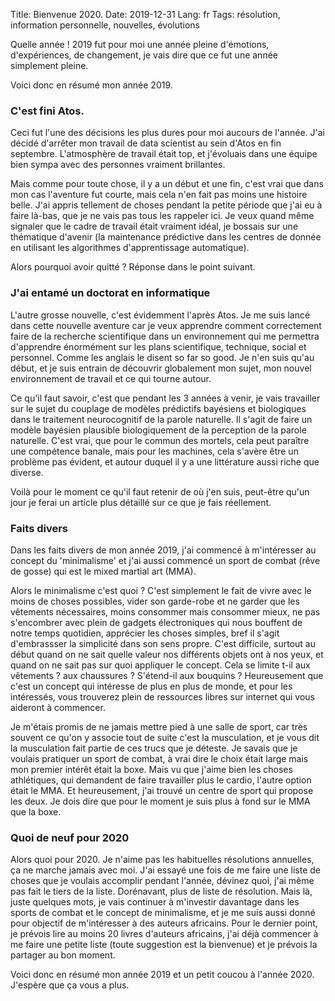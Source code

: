 Title: Bienvenue 2020.
Date: 2019-12-31
Lang: fr
Tags: résolution, information personnelle, nouvelles, évolutions

Quelle année ! 2019 fut pour moi une année pleine d'émotions, d'expériences, de changement, je vais dire que ce fut une année simplement pleine.

Voici donc en résumé mon année 2019.

### C'est fini Atos.

Ceci fut l'une des décisions les plus dures pour moi aucours de l'année. J'ai décidé d'arrêter mon travail de data scientist au sein d'Atos en fin septembre. L'atmosphère de travail était top, et j'évoluais dans une équipe bien sympa avec des personnes vraiment brillantes.

Mais comme pour toute chose, il y a un début et une fin, c'est vrai que dans mon cas l'aventure fut courte, mais cela n'en fait pas moins une histoire belle. J'ai appris tellement de choses pendant la petite période que j'ai eu à faire là-bas, que je ne vais pas tous les rappeler ici. Je veux quand même signaler que le cadre de travail était vraiment idéal, je bossais sur une thématique d'avenir (la maintenance prédictive dans les centres de donnée en utilisant les algorithmes d'apprentissage automatique).

Alors pourquoi avoir quitté ? Réponse dans le point suivant.

### J'ai entamé un doctorat en informatique

L'autre grosse nouvelle, c'est évidemment l'après Atos. Je me suis lancé dans cette nouvelle aventure car je veux apprendre comment correctement faire de la recherche scientifique dans un environnement qui me permettra d'apprendre énormément sur les plans scientifique, technique, social et personnel. Comme les anglais le disent so far so good. Je n'en suis qu'au début, et je suis entrain de découvrir globalement mon sujet, mon nouvel environnement de travail et ce qui tourne autour.

Ce qu'il faut savoir, c'est que pendant les 3 années à venir, je vais travailler sur le sujet du couplage de modèles prédictifs bayésiens et biologiques dans le traitement neurocognitif de la parole naturelle. Il s'agit de faire un modèle bayésien plausible biologiquement de la perception de la parole naturelle. C'est vrai, que pour le commun des mortels, cela peut paraître une compétence banale, mais pour les machines, cela s'avère être un problème pas évident, et autour duquel il y a une littérature aussi riche que diverse.

Voilà pour le moment ce qu'il faut retenir de où j'en suis, peut-être qu'un jour je ferai un article plus détaillé sur ce que je fais réellement.

### Faits divers

Dans les faits divers de mon année 2019, j'ai commencé à m'intéresser au concept du 'minimalisme' et j'ai aussi commencé un sport de combat (rêve de gosse) qui est le mixed martial art (MMA).

Alors le minimalisme c'est quoi ? C'est simplement le fait de vivre avec le moins de choses possibles, vider son garde-robe et ne garder que les vêtements nécessaires, moins consommer mais consommer mieux, ne pas s'encombrer avec plein de gadgets électroniques qui nous bouffent de notre temps quotidien, apprécier les choses simples, bref il s'agit d'embrassser la simplicité dans son sens propre. C'est difficile, surtout au début quand on ne sait quelle valeur nos différents objets ont à nos yeux, et quand on ne sait pas sur quoi appliquer le concept. Cela se limite t-il aux vêtements ? aux chaussures ? S'étend-il aux bouquins ? Heureusement que c'est un concept qui intéresse de plus en plus de monde, et pour les intéressés, vous trouverez plein de ressources libres sur internet qui vous aideront à commencer.

Je m'étais promis de ne jamais mettre pied à une salle de sport, car très souvent ce qu'on y associe tout de suite c'est la musculation, et je vous dit la musculation fait partie de ces trucs que je déteste. Je savais que je voulais pratiquer un sport de combat, à vrai dire le choix était large mais mon premier intérêt était la boxe. Mais vu que j'aime bien les choses athlétiques, qui demandent de faire travailler plus le cardio, l'autre option était le MMA. Et heureusement, j'ai trouvé un centre de sport qui propose les deux. Je dois dire que pour le moment je suis plus à fond sur le MMA que la boxe.

### Quoi de neuf pour 2020

Alors quoi pour 2020. Je n'aime pas les habituelles résolutions annuelles, ça ne marche jamais avec moi. J'ai essayé une fois de me faire une liste de choses que je voulais accomplir pendant l'année, dévinez quoi, j'ai même pas fait le tiers de la liste. Dorénavant, plus de liste de résolution. Mais là, juste quelques mots, je vais continuer à m'investir davantage dans les sports de combat et le concept de minimalisme, et je me suis aussi donné pour objectif de m'intéresser à des auteurs africains. Pour le dernier point, je prévois lire au moins 20 livres d'auteurs africains, j'ai déjà commencer à me faire une petite liste (toute suggestion est la bienvenue) et je prévois la partager au bon moment.

Voici donc en résumé mon année 2019 et un petit coucou à l'année 2020. J'espère que ça vous a plus.
